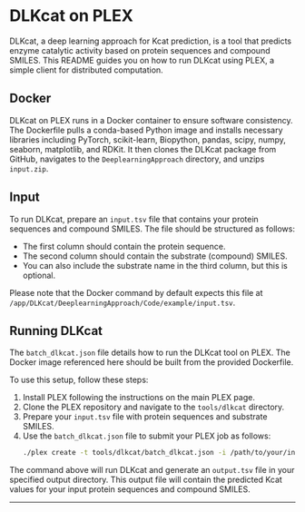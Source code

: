 # DLKcat on PLEX

DLKcat, a deep learning approach for Kcat prediction, is a tool that predicts enzyme catalytic activity based on protein sequences and compound SMILES. This README guides you on how to run DLKcat using PLEX, a simple client for distributed computation.

## Docker

DLKcat on PLEX runs in a Docker container to ensure software consistency. The Dockerfile pulls a conda-based Python image and installs necessary libraries including PyTorch, scikit-learn, Biopython, pandas, scipy, numpy, seaborn, matplotlib, and RDKit. It then clones the DLKcat package from GitHub, navigates to the `DeeplearningApproach` directory, and unzips `input.zip`.

## Input

To run DLKcat, prepare an `input.tsv` file that contains your protein sequences and compound SMILES. The file should be structured as follows:

- The first column should contain the protein sequence.
- The second column should contain the substrate (compound) SMILES.
- You can also include the substrate name in the third column, but this is optional.

Please note that the Docker command by default expects this file at `/app/DLKcat/DeeplearningApproach/Code/example/input.tsv`.

## Running DLKcat

The `batch_dlkcat.json` file details how to run the DLKcat tool on PLEX. The Docker image referenced here should be built from the provided Dockerfile. 

To use this setup, follow these steps:

1. Install PLEX following the instructions on the main PLEX page.
2. Clone the PLEX repository and navigate to the `tools/dlkcat` directory.
3. Prepare your `input.tsv` file with protein sequences and substrate SMILES.
4. Use the `batch_dlkcat.json` file to submit your PLEX job as follows:
    ```bash
    ./plex create -t tools/dlkcat/batch_dlkcat.json -i /path/to/your/input.tsv --autoRun=True
    ```

The command above will run DLKcat and generate an `output.tsv` file in your specified output directory. This output file will contain the predicted Kcat values for your input protein sequences and compound SMILES.

---
